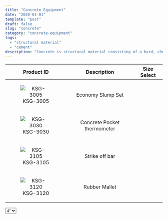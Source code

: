 ```yaml
---
title: "Concrete Equipment"
date: "2020-01-01"
template: "post"
draft: false
slug: "concrete"
category: "concrete-equipment"
tags:
  - "structural material"
  - "cement"
description: "Concrete is structural material consisting of a hard, chemically inert particulate substance, known as aggregate bonded together by cement and water."
---
```


|    Product ID     |      Description   |   Size Select   |
|:-----------------:|:------------------:|:--------:|
| <figure style="width: 100px"><img src="/media/concrete/ksg-3005.jpg" alt="KSG-3005"><figcaption>KSG-3005</figure> |  Economy Slump Set |
| <figure style="width: 100px"><img src="/media/concrete/ksg-3030.jpg" alt="KSG-3030"><figcaption>KSG-3030</figure> |  Concrete Pocket thermometer |
| <figure style="width: 100px"><img src="/media/concrete/ksg-3105.jpg" alt="KSG-3105"><figcaption>KSG-3105</figure> |  Strike off bar |
| <figure style="width: 100px"><img src="/media/concrete/ksg-3120.jpg" alt="KSG-3120"><figcaption>KSG-3120</figure> |  Rubber Mallet |


<select name="Size">
  <option value="solid-proctor-mold-4">4"</option>
  <option value="solid-proctor-mold-6">6"</option>
</select>